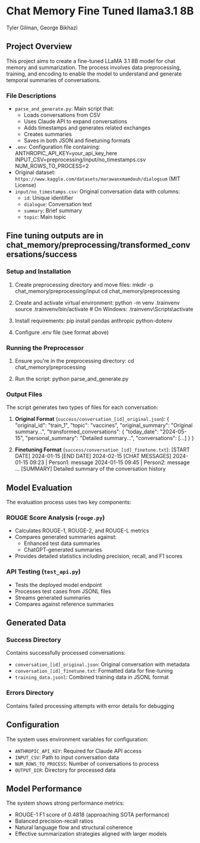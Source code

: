 # Chat Memory Fine Tuned llama3.1 8B
Tyler Gilman, George Bikhazi

## Project Overview
This project aims to create a fine-tuned LLaMA 3.1 8B model for chat memory and summarization. The process involves data preprocessing, training, and encoding to enable the model to understand and generate temporal summaries of conversations.

### File Descriptions
- `parse_and_generate.py`: Main script that:
  - Loads conversations from CSV  
  - Uses Claude API to expand conversations
  - Adds timestamps and generates related exchanges 
  - Creates summaries
  - Saves in both JSON and finetuning formats
- `.env`: Configuration file containing:
  ANTHROPIC_API_KEY=your_api_key_here
  INPUT_CSV=preprocessing/input/no_timestamps.csv 
  NUM_ROWS_TO_PROCESS=2
- Original dataset: `https://www.kaggle.com/datasets/marawanxmamdouh/dialogsum` (MIT License)
- `input/no_timestamps.csv`: Original conversation data with columns:
  - `id`: Unique identifier
  - `dialogue`: Conversation text  
  - `summary`: Brief summary
  - `topic`: Main topic

## Fine tuning outputs are in chat_memory/preprocessing/transformed_conversations/success

### Setup and Installation
1. Create preprocessing directory and move files:
mkdir -p chat_memory/preprocessing/input
cd chat_memory/preprocessing

2. Create and activate virtual environment:
python -m venv .trainvenv
source .trainvenv/bin/activate  # On Windows: .trainvenv\Scripts\activate

3. Install requirements:
pip install pandas anthropic python-dotenv

4. Configure .env file (see format above)

### Running the Preprocessor
1. Ensure you're in the preprocessing directory:
cd chat_memory/preprocessing

2. Run the script:
python parse_and_generate.py

### Output Files
The script generates two types of files for each conversation:

1. **Original Format** (`success/conversation_[id]_original.json`):
{
  "original_id": "train_1",
  "topic": "vaccines", 
  "original_summary": "Original summary...",
  "transformed_conversations": {
    "today_date": "2024-05-15",
    "personal_summary": "Detailed summary...",
    "conversations": [...]
  }
}

2. **Finetuning Format** (`success/conversation_[id]_finetune.txt`):
[START DATE]
2024-01-15
[END DATE]
2024-02-15
[CHAT MESSAGES]
2024-01-15 09:23 | Person1: message
2024-01-15 09:45 | Person2: message
...
[SUMMARY]
Detailed summary of the conversation history

## Model Evaluation
The evaluation process uses two key components:

### ROUGE Score Analysis (`rouge.py`)
- Calculates ROUGE-1, ROUGE-2, and ROUGE-L metrics
- Compares generated summaries against:
  - Enhanced test data summaries
  - ChatGPT-generated summaries 
- Provides detailed statistics including precision, recall, and F1 scores

### API Testing (`test_api.py`)
- Tests the deployed model endpoint
- Processes test cases from JSONL files
- Streams generated summaries
- Compares against reference summaries

## Generated Data

### Success Directory
Contains successfully processed conversations:
- `conversation_[id]_original.json`: Original conversation with metadata
- `conversation_[id]_finetune.txt`: Formatted data for fine-tuning
- `training_data.jsonl`: Combined training data in JSONL format

### Errors Directory
Contains failed processing attempts with error details for debugging

## Configuration
The system uses environment variables for configuration:
- `ANTHROPIC_API_KEY`: Required for Claude API access
- `INPUT_CSV`: Path to input conversation data
- `NUM_ROWS_TO_PROCESS`: Number of conversations to process
- `OUTPUT_DIR`: Directory for processed data

## Model Performance
The system shows strong performance metrics:
- ROUGE-1 F1 score of 0.4818 (approaching SOTA performance)
- Balanced precision-recall ratios
- Natural language flow and structural coherence
- Effective summarization strategies aligned with larger models
